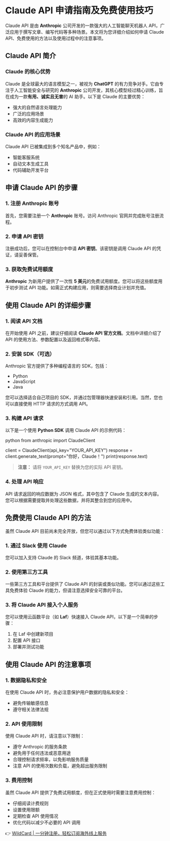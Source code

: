 # Claude API 申请指南及免费使用技巧

Claude API 是由 **Anthropic** 公司开发的一款强大的人工智能聊天机器人 API，广泛应用于撰写文章、编写代码等多种场景。本文将为您详细介绍如何申请 Claude API、免费使用的方法以及使用过程中的注意事项。

## Claude API 简介

### Claude 的核心优势

Claude 是全球最大的语言模型之一，被视为 **ChatGPT** 的有力竞争对手。它由专注于人工智能安全与研究的 **Anthropic** 公司开发，其核心模型经过精心训练，旨在成为一款**有用、诚实且无害**的 AI 助手。以下是 Claude 的主要优势：

- 强大的自然语言处理能力
- 广泛的应用场景
- 高效的内容生成能力

### Claude API 的应用场景

Claude API 已被集成到多个知名产品中，例如：

- 智能客服系统
- 自动文本生成工具
- 代码辅助开发平台

## 申请 Claude API 的步骤

### 1. 注册 Anthropic 账号

首先，您需要注册一个 **Anthropic** 账号。访问 Anthropic 官网并完成账号注册流程。

### 2. 申请 API 密钥

注册成功后，您可以在控制台中申请 **API 密钥**。该密钥是调用 Claude API 的凭证，请妥善保管。

### 3. 获取免费试用额度

**Anthropic** 为新用户提供了一次性 **5 美元**的免费试用额度。您可以将这些额度用于初步测试 API 功能。如需正式构建应用，则需要选择商业计划并充值。

## 使用 Claude API 的详细步骤

### 1. 阅读 API 文档

在开始使用 API 之前，建议仔细阅读 **Claude API 官方文档**。文档中详细介绍了 API 的使用方法、参数配置以及返回格式等内容。

### 2. 安装 SDK（可选）

Anthropic 官方提供了多种编程语言的 SDK，包括：

- Python
- JavaScript
- Java

您可以选择适合自己项目的 SDK，并通过包管理器快速安装和引用。当然，您也可以直接使用 HTTP 请求的方式调用 API。

### 3. 构建 API 请求

以下是一个使用 **Python SDK** 调用 Claude API 的示例代码：

python
from anthropic import ClaudeClient

client = ClaudeClient(api_key="YOUR_API_KEY")
response = client.generate_text(prompt="你好，Claude！")
print(response.text)


> **注意：** 请将 `YOUR_API_KEY` 替换为您的实际 API 密钥。

### 4. 处理 API 响应

API 请求返回的响应数据为 JSON 格式，其中包含了 Claude 生成的文本内容。您可以根据需要提取并处理这些数据，并将其整合到您的应用中。

## 免费使用 Claude API 的方法

虽然 Claude API 目前尚未完全开放，但您可以通过以下方式免费体验类似功能：

### 1. 通过 Slack 使用 Claude

您可以加入支持 Claude 的 Slack 频道，体验其基本功能。

### 2. 使用第三方工具

一些第三方工具和平台提供了 Claude API 的封装或类似功能。您可以通过这些工具免费体验 Claude 的能力，但请注意选择安全可靠的平台。

### 3. 将 Claude API 接入个人服务

您可以使用云函数平台（如 **Laf**）快速接入 Claude API，以下是一个简单的步骤：

1. 在 Laf 中创建新项目
2. 配置 API 接口
3. 部署并测试功能

## 使用 Claude API 的注意事项

### 1. 数据隐私和安全

在使用 Claude API 时，务必注意保护用户数据的隐私和安全：

- 避免传输敏感信息
- 遵守相关法律法规

### 2. API 使用限制

使用 Claude API 时，请注意以下限制：

- 遵守 Anthropic 的服务条款
- 避免用于任何违法或恶意用途
- 合理控制请求频率，以免影响服务质量
- 注意 API 的使用次数和负载，避免超出服务限制

### 3. 费用控制

虽然 Claude API 提供了免费试用额度，但在正式使用时需要注意费用控制：

- 仔细阅读计费规则
- 设置使用限额
- 定期检查 API 使用情况
- 优化代码以减少不必要的 API 调用

👉 [WildCard | 一分钟注册，轻松订阅海外线上服务](https://bbtdd.com/WildCard)